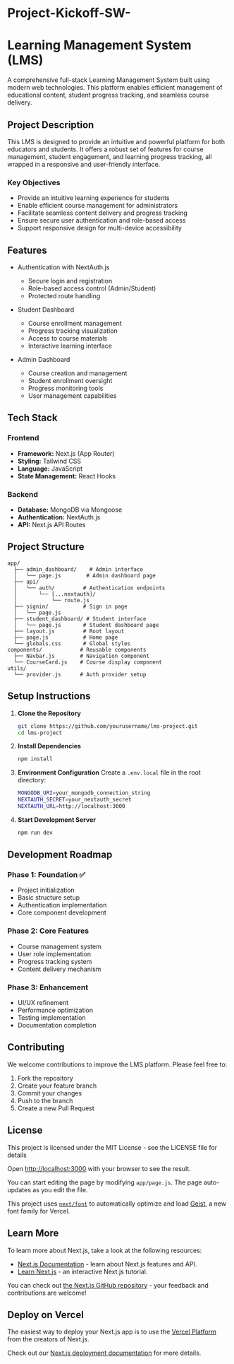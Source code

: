 # Project-Kickoff-SW-

# Learning Management System (LMS)

A comprehensive full-stack Learning Management System built using modern web technologies. This platform enables efficient management of educational content, student progress tracking, and seamless course delivery.

## Project Description

This LMS is designed to provide an intuitive and powerful platform for both educators and students. It offers a robust set of features for course management, student engagement, and learning progress tracking, all wrapped in a responsive and user-friendly interface.

### Key Objectives
- Provide an intuitive learning experience for students
- Enable efficient course management for administrators
- Facilitate seamless content delivery and progress tracking
- Ensure secure user authentication and role-based access
- Support responsive design for multi-device accessibility

## Features
- Authentication with NextAuth.js
  - Secure login and registration
  - Role-based access control (Admin/Student)
  - Protected route handling

- Student Dashboard
  - Course enrollment management
  - Progress tracking visualization
  - Access to course materials
  - Interactive learning interface

- Admin Dashboard
  - Course creation and management
  - Student enrollment oversight
  - Progress monitoring tools
  - User management capabilities

## Tech Stack

### Frontend
- **Framework:** Next.js (App Router)
- **Styling:** Tailwind CSS
- **Language:** JavaScript
- **State Management:** React Hooks

### Backend
- **Database:** MongoDB via Mongoose
- **Authentication:** NextAuth.js
- **API:** Next.js API Routes

## Project Structure

```
app/
  ├── admin_dashboard/    # Admin interface
  │   └── page.js        # Admin dashboard page
  ├── api/
  │   └── auth/         # Authentication endpoints
  │       └── [...nextauth]/
  │           └── route.js
  ├── signin/           # Sign in page
  │   └── page.js
  ├── student_dashboard/ # Student interface
  │   └── page.js       # Student dashboard page
  ├── layout.js         # Root layout
  ├── page.js           # Home page
  └── globals.css       # Global styles
components/            # Reusable components
  ├── Navbar.js        # Navigation component
  └── CourseCard.js    # Course display component
utils/
  └── provider.js      # Auth provider setup
```

## Setup Instructions

1. **Clone the Repository**
   ```bash
   git clone https://github.com/yourusername/lms-project.git
   cd lms-project
   ```

2. **Install Dependencies**
   ```bash
   npm install
   ```

3. **Environment Configuration**
   Create a `.env.local` file in the root directory:
   ```bash
   MONGODB_URI=your_mongodb_connection_string
   NEXTAUTH_SECRET=your_nextauth_secret
   NEXTAUTH_URL=http://localhost:3000
   ```

4. **Start Development Server**
   ```bash
   npm run dev
   ```

## Development Roadmap

### Phase 1: Foundation ✅
- Project initialization
- Basic structure setup
- Authentication implementation
- Core component development

### Phase 2: Core Features
- Course management system
- User role implementation
- Progress tracking system
- Content delivery mechanism

### Phase 3: Enhancement
- UI/UX refinement
- Performance optimization
- Testing implementation
- Documentation completion

## Contributing

We welcome contributions to improve the LMS platform. Please feel free to:

1. Fork the repository
2. Create your feature branch
3. Commit your changes
4. Push to the branch
5. Create a new Pull Request

## License

This project is licensed under the MIT License - see the LICENSE file for details

Open [http://localhost:3000](http://localhost:3000) with your browser to see the result.

You can start editing the page by modifying `app/page.js`. The page auto-updates as you edit the file.

This project uses [`next/font`](https://nextjs.org/docs/app/building-your-application/optimizing/fonts) to automatically optimize and load [Geist](https://vercel.com/font), a new font family for Vercel.

## Learn More

To learn more about Next.js, take a look at the following resources:

- [Next.js Documentation](https://nextjs.org/docs) - learn about Next.js features and API.
- [Learn Next.js](https://nextjs.org/learn) - an interactive Next.js tutorial.

You can check out [the Next.js GitHub repository](https://github.com/vercel/next.js) - your feedback and contributions are welcome!

## Deploy on Vercel

The easiest way to deploy your Next.js app is to use the [Vercel Platform](https://vercel.com/new?utm_medium=default-template&filter=next.js&utm_source=create-next-app&utm_campaign=create-next-app-readme) from the creators of Next.js.

Check out our [Next.js deployment documentation](https://nextjs.org/docs/app/building-your-application/deploying) for more details.
